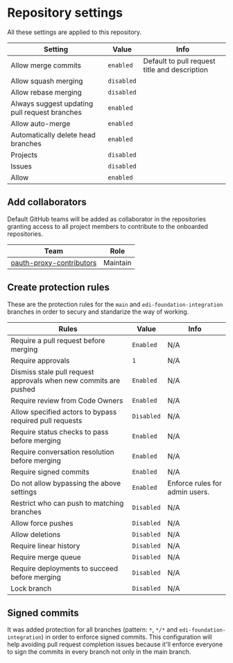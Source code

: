# Repository settings

All these settings are applied to this repository.

| Setting | Value | Info |
|-|-|-|
| Allow merge commits | `enabled` | Default to pull request title and description |
| Allow squash merging | `disabled` | |
| Allow rebase merging | `disabled` | |
| Always suggest updating pull request branches | `enabled` | |
| Allow auto-merge | `enabled` | |
| Automatically delete head branches | `enabled` | |
| Projects | `disabled` | |
| Issues | `disabled` | |
| Allow | `enabled` | |

## Add collaborators

Default GitHub teams will be added as collaborator in the repositories granting access to all project members to contribute to the onboarded repositories.

| Team | Role |
|-|-|
| [oauth-proxy-contributors](https://github.com/orgs/philips-forks/teams/oauth-proxy-contributors) | Maintain |

## Create protection rules

These are the protection rules for the `main` and `edi-foundation-integration` branches in order to secury and standarize the way of working.

| Rules | Value | Info |
|-|-|-|
| Require a pull request before merging | `Enabled` | N/A |
| Require approvals | `1` | N/A |
| Dismiss stale pull request approvals when new commits are pushed | `Enabled` | N/A |
| Require review from Code Owners | `Enabled` | N/A |
| Allow specified actors to bypass required pull requests | `Disabled` | N/A |
| Require status checks to pass before merging | `Enabled` | N/A |
| Require conversation resolution before merging | `Enabled` | N/A |
| Require signed commits | `Enabled` | N/A |
| Do not allow bypassing the above settings | `Enabled` | Enforce rules for admin users. |
| Restrict who can push to matching branches | `Disabled` | N/A |
| Allow force pushes | `Disabled` | N/A |
| Allow deletions | `Disabled` | N/A |
| Require linear history | `Disabled` | N/A |
| Require merge queue | `Disabled` | N/A |
| Require deployments to succeed before merging | `Disabled` | N/A |
| Lock branch | `Disabled` | N/A |

## Signed commits

It was added protection for all branches (pattern: `*`, `*/*` and `edi-foundation-integration`) in order to enforce signed commits. This configuration will help avoiding pull request completion issues because it'll enforce everyone to sign the commits in every branch not only in the main branch.
